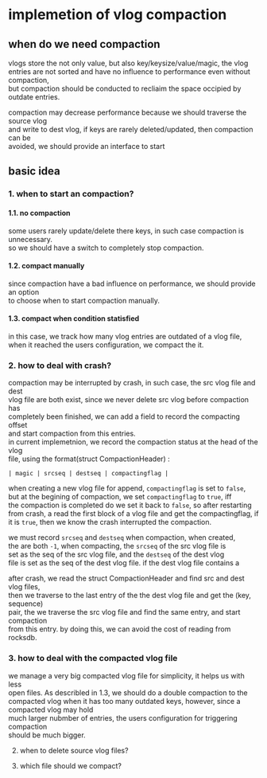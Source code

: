 # implemetion of vlog compaction
## when do we need compaction
vlogs store the not only value, but also key/keysize/value/magic, the vlog  
entries are not sorted and have no influence to performance even without compaction,  
but compaction should be conducted to recliaim the space occipied by outdate entries.

compaction may decrease performance because we should traverse the source vlog   
and write to dest vlog, if keys are rarely deleted/updated, then compaction can be   
avoided, we should provide an interface to start 

## basic idea
### 1. when to start an compaction?  
#### 1.1. no compaction
some users rarely update/delete there keys, in such case compaction is unnecessary.  
so we should have a switch to completely stop compaction.

#### 1.2. compact manually
since compaction have a bad influence on performance, we should provide an option  
to choose when to start compaction manually.

#### 1.3. compact when condition statisfied
in this case, we track how many vlog entries are outdated of a vlog file,   
when it reached the users configuration, we compact the it.  

### 2. how to deal with crash?
compaction may be interrupted by crash, in such case, the src vlog file and dest  
vlog file are both exist, since we never delete src vlog before compaction has  
completely been finished, we can add a field to record the compacting offset  
and start compaction from this entries.  
in current implemetnion, we record the compaction status at the head of the vlog  
file, using the format(struct CompactionHeader) :  

```
| magic | srcseq | destseq | compactingflag | 
```
when creating a new vlog file for append, ```compactingflag``` is set to ```false```,    
but at the begining of compaction, we set ```compactingflag``` to ```true```, iff  
the compaction is completed do we set it back to ```false```, so after restarting  
from crash, a read the first block of a vlog file and get the compactingflag, if  
it is ```true```, then we know the crash interrupted the compaction.  

we must record ```srcseq``` and ```destseq``` when compaction, when created,  
the are both ```-1```, when compacting, the ```srcseq``` of the src vlog file is  
set as the seq of the src vlog file, and the ```destseq``` of the dest vlog  
file is set as the seq of the dest vlog file. if the dest vlog file contains a 

after crash, we read the struct CompactionHeader and find src and dest vlog files,  
then we traverse to the last entry of the the dest vlog file and get the (key, sequence)  
pair, the we traverse the src vlog file and find the same entry, and start compaction  
from this entry. by doing this, we can avoid the cost of reading from rocksdb. 

### 3. how to deal with the compacted vlog file
we manage a very big compacted vlog file for simplicity, it helps us with less  
open files. As describled in 1.3, we should do a double compaction to the compacted
vlog when it has too many outdated keys, however, since a compacted vlog may hold  
much larger nubmber of entries, the users configuration for triggering compaction   
should be much bigger.

2. when to delete source vlog files?


3. which file should we compact?
